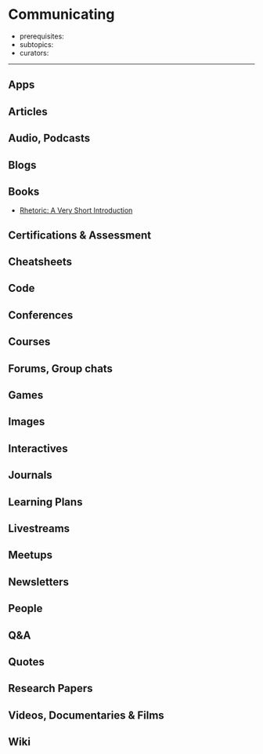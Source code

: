 # Communicating

- prerequisites:
- subtopics:
- curators:

------

## Apps

## Articles

## Audio, Podcasts

## Blogs

## Books

- [Rhetoric: A Very Short Introduction](http://www.veryshortintroductions.com/abstract/10.1093/actrade/9780199651368.001.0001/actrade-9780199651368?rskey=sBHDD5&result=499)

## Certifications & Assessment

## Cheatsheets

## Code

## Conferences

## Courses

## Forums, Group chats

## Games

## Images

## Interactives

## Journals

## Learning Plans

## Livestreams

## Meetups

## Newsletters

## People

## Q&A

## Quotes

## Research Papers

## Videos, Documentaries & Films

## Wiki
